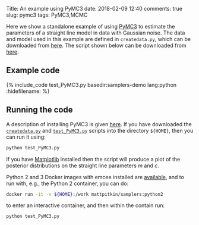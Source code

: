 Title: An example using PyMC3
date: 2018-02-09 12:40
comments: true
slug: pymc3
tags: PyMC3,MCMC

<!-- PELICAN_BEGIN_SUMMARY -->
Here we show a standalone example of using [PyMC3](http://docs.pymc.io/) to
estimate the parameters of a straight line model in data with Gaussian noise. The
data and model used in this example are defined in `createdata.py`, which can be downloaded
from [here](http://mattpitkin.github.io/samplers-demo/downloads/code/createdata.py). The
script shown below can be downloaded from [here](http://mattpitkin.github.io/samplers-demo/downloads/code/test_PyMC3.py).
<!-- PELICAN_END_SUMMARY -->

## Example code

{% include_code test_PyMC3.py basedir:samplers-demo lang:python :hidefilename: %}

## Running the code

A description of installing PyMC3 is given [here](http://mattpitkin.github.io/samplers-demo/pages/samplers-samplers-everywhere/#PyMC3). If you have downloaded the [`createdata.py`](http://mattpitkin.github.io/samplers-demo/downloads/code/createdata.py) and [`test_PyMC3.py`](http://mattpitkin.github.io/samplers-demo/downloads/code/test_PyMC3.py) scripts into the directory `${HOME}`, then you can run it using:

```bash
python test_PyMC3.py
```

If you have [Matplotlib](https://matplotlib.org/) installed then the script will produce a plot of the posterior distributions
on the straight line parameters $m$ and $c$.

Python 2 and 3 Docker images with emcee installed are [available](https://hub.docker.com/r/mattpitkin/samplers/tags/), and to run with, e.g., the Python 2 container, you can do:

```bash
docker run -it -v ${HOME}:/work mattpitkin/samplers:python2
```

to enter an interactive container, and then within the contain run:

```bash
python test_PyMC3.py
```

